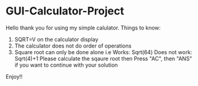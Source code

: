 ﻿# GUI-Calculator-Project

Hello thank you for using my simple calulator.
Things to know:

1. SQRT=V on the calculator display
2. The calculator does not do order of operations 
3. Square root can only be done alone i.e 
Works: Sqrt(64)
Does not work: Sqrt(4)+1
Please calculate the sqaure root then Press "AC", then "ANS" 
if you want to continue with your solution

Enjoy!!
